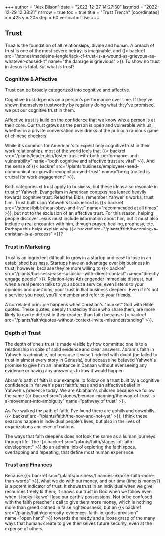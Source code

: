 +++
author = "Alex Bilson"
date = "2022-12-27 14:27:30"
lastmod = "2022-12-29 12:38:21"
narrow = true
toc = true
title = "Trust Trench"
[coordinates]
    x = 425
    y = 205
    step = 60
    vertical = false
+++
## Trust

Trust is the foundation of all relationships, divine and human. A breach of trust is one of the most severe betrayals imaginable, and {{< backref src="/stones/madeleine-lengle/lack-of-trust-is-a-wound-as-grievous-as-whatever-caused-it" name="the damage is grievious" >}}. To show no trust in Jesus is fatal. But what _is_ trust?

### Cognitive & Affective

Trust can be broadly categorized into cognitive and affective.

Cognitive trust depends on a person's performance over time. If they've shown themselves trustworthy by regularly doing what they've promised, we put our cognitive trust in them.

Affective trust is build on the confidence that we know who a person is at their core. Our trust grows as the person is open and vulnerable with us; whether in a private conversation over drinks at the pub or a raucous game of chinese checkers.

While it's common for American's to expect only cognitive trust in their work relationships, most of the world feels that {{< backref src="/plants/leadership/foster-trust-with-both-performance-and-vulnerability" name="both cognitive and affective trust are vital" >}}. And the sense of {{< backref src="/plants/business/employees-need-communication-growth-recognition-and-trust" name="being trusted is crucial for work engagement" >}}.

Both categories of trust apply to business, but these ideas also resonate in trust of Yahweh. Evangelism in American contexts has leaned heavily towards cognitive trust. Read the Bible, remember Yahweh's works, trust him. Trust built upon Yahweh's track record is {{< backref src="/stones/bible/hear-obey-and-live" name="recommended at all times" >}}, but not to the exclusion of an affective trust. For this reason, helping people discover Jesus must include information about him, but it must also include a real encounter with him, through prayer, healing, prophesy, etc. Perhaps this helps explain why {{< backref src="/plants/faith/becoming-a-christian-is-a-process" >}}?

### Trust in Marketing

Trust is an ingredient difficult to grow in a startup and easy to lose in an established business. Startups have an advantage over big business in trust; however, because they're more willing to {{< backref src="/plants/business/ease-suspicion-with-direct-contact" name="directly engage people" >}}. Relation-less Ads engender immediate distrust, but when a real person talks to you about a service, even listens to your opinions and questions, your trust in that business deepens. Even if it's not a service you need, you'll remember and refer to your friends.

A correlated principle happens when Christian's "market" God with Bible quotes. These quotes, deeply trusted by those who share them, are more likely to evoke distrust in their readers than faith because {{< backref src="/plants/faith/quotes-without-context-invite-misunderstanding" >}}.

### Depth of Trust

The depth of one's trust is made visible by how committed one is to a relationship in spite of solid evidence and clear answers. Abram's faith in Yahweh is admirable, not because it wasn't riddled with doubt (he failed to trust in almost every story in Genesis), but because he believed Yahweh's promise to give him an inheritance in Canaan without ever seeing any evidence or having any answer as to how it would happen.

Abram's path of faith is our example: to follow on a trust built by a cognitive confidence in Yahweh's past faithfulness and an affective belief in Yahweh's presence today. We are Abraham's children because we follow the same {{< backref src="/stones/brennan-manning/the-way-of-trust-is-a-movement-into-ambiguity" name="pathway of trust" >}}.

As I've walked the path of faith, I've found there are uphills and downhills. {{< backref src="/plants/faith/the-now-and-not-yet" >}}. I think these seasons happen in individual people's lives, but also in the lives of organizations and even of nations.

The ways that faith deepens does not look the same as a human journeys through life. The {{< backref src="/plants/faith/stages-of-faith-development" >}} do an admiral job of exploring the faith epocs, overlapping and repeating, that define most human experience.

### Trust and Finances

Because {{< backref src="/plants/business/finances-expose-faith-more-than-words" >}}, what we do with our money, and our time (time is money?) is a potent indicator of trust. It shows trust in an individual when we give resources freely to them; it shows our trust in God when we follow even when it looks like we'll lose our earthly possessions. Not to be confused with the faith preacher's call to give them more money, which is nothing more than greed clothed in false righteousness, but an {{< backref src="/plants/faith/generosity-evidences-faith-in-gods-provision" name="open hand" >}} towards the needy and a loose grasp of the many ways that humans create to give themselves future security, even at the expense of others.
